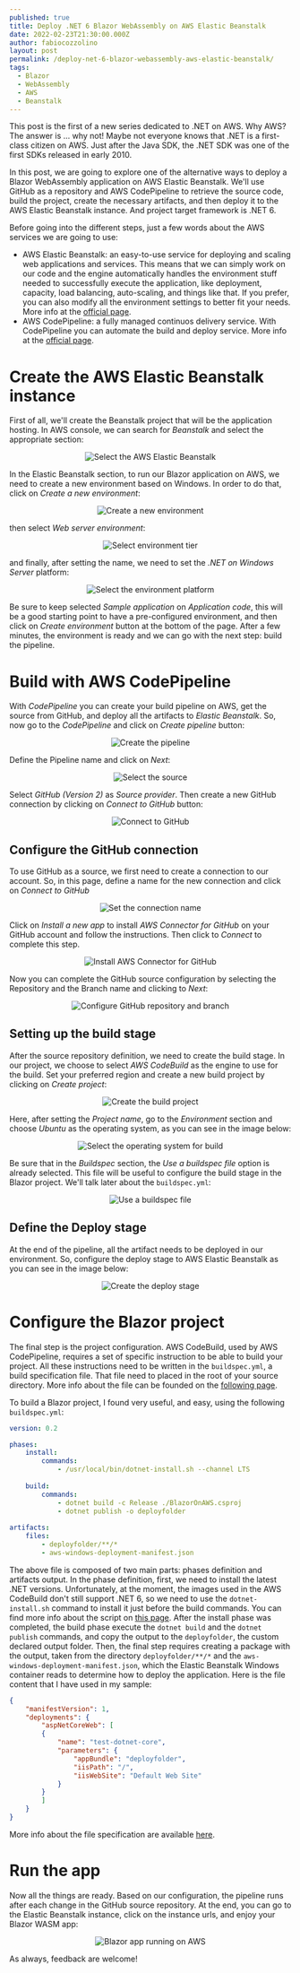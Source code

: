 ```yaml
---
published: true
title: Deploy .NET 6 Blazor WebAssembly on AWS Elastic Beanstalk
date: 2022-02-23T21:30:00.000Z
author: fabiocozzolino
layout: post
permalink: /deploy-net-6-blazor-webassembly-aws-elastic-beanstalk/
tags:
  - Blazor
  - WebAssembly
  - AWS
  - Beanstalk
---
```

This post is the first of a new series dedicated to .NET on AWS. Why AWS? The answer is ... why not! Maybe not everyone knows that .NET is a first-class citizen on AWS. Just after the Java SDK, the .NET SDK was one of the first SDKs released in early 2010.

In this post, we are going to explore one of the alternative ways to deploy a Blazor WebAssembly application on AWS Elastic Beanstalk. We'll use GitHub as a repository and AWS CodePipeline to retrieve the source code, build the project, create the necessary artifacts, and then deploy it to the AWS Elastic Beanstalk instance. And project target framework is .NET 6.

Before going into the different steps, just a few words about the AWS services we are going to use:
* AWS Elastic Beanstalk: an easy-to-use service for deploying and scaling web applications and services. This means that we can simply work on our code and the engine automatically handles the environment stuff needed to successfully execute the application, like deployment, capacity, load balancing, auto-scaling, and things like that. If you prefer, you can also modify all the environment settings to better fit your needs. More info at the [official page](https://aws.amazon.com/elasticbeanstalk/?nc1=h_ls).
* AWS CodePipeline: a fully managed continuos delivery service. With CodePipeline you can automate the build and deploy service. More info at the [official page](https://aws.amazon.com/codepipeline/?nc1=h_ls).

# Create the AWS Elastic Beanstalk instance
First of all, we'll create the Beanstalk project that will be the application hosting. In AWS console, we can search for _Beanstalk_ and select the appropriate section:

<p align="center">
  <img src="/assets/img/blazoraws1.png" alt="Select the AWS Elastic Beanstalk">
</p>

In the Elastic Beanstalk section, to run our Blazor application on AWS, we need to create a new environment based on Windows. In order to do that, click on _Create a new environment_:

<p align="center">
  <img src="/assets/img/blazoraws2.png" alt="Create a new environment">
</p>

then select _Web server environment_:

<p align="center">
  <img src="/assets/img/blazoraws3.png" alt="Select environment tier">
</p>

and finally, after setting the name, we need to set the _.NET on Windows Server_ platform:

<p align="center">
  <img src="/assets/img/blazoraws5.png" alt="Select the environment platform">
</p>

Be sure to keep selected _Sample application_ on _Application code_, this will be a good starting point to have a pre-configured environment, and then click on _Create environment_ button at the bottom of the page. After a few minutes, the environment is ready and we can go with the next step: build the pipeline.

# Build with AWS CodePipeline
With _CodePipeline_ you can create your build pipeline on AWS, get the source from GitHub, and deploy all the artifacts to _Elastic Beanstalk_. So, now go to the _CodePipeline_ and click on _Create pipeline_ button:

<p align="center">
  <img src="/assets/img/blazoraws_pipeline_1.png" alt="Create the pipeline">
</p>

Define the Pipeline name and click on _Next_:

<p align="center">
  <img src="/assets/img/blazoraws_pipeline_2.png" alt="Select the source">
</p>

Select _GitHub (Version 2)_ as _Source provider_. Then create a new GitHub connection by clicking on _Connect to GitHub_ button:

<p align="center">
  <img src="/assets/img/blazoraws_pipeline_3.png" alt="Connect to GitHub">
</p>

## Configure the GitHub connection
To use GitHub as a source, we first need to create a connection to our account. So, in this page, define a name for the new connection and click on _Connect to GitHub_

<p align="center">
  <img src="/assets/img/blazoraws_pipeline_4.png" alt="Set the connection name">
</p>

Click on _Install a new app_ to install _AWS Connector for GitHub_ on your GitHub account and follow the instructions. Then click to _Connect_ to complete this step.

<p align="center">
  <img src="/assets/img/blazoraws_pipeline_5.png" alt="Install AWS Connector for GitHub">
</p>

Now you can complete the GitHub source configuration by selecting the Repository and the Branch name and clicking to _Next_:

<p align="center">
  <img src="/assets/img/blazoraws_pipeline_6.png" alt="Configure GitHub repository and branch">
</p>

## Setting up the build stage
After the source repository definition, we need to create the build stage. In our project, we choose to select _AWS CodeBuild_ as the engine to use for the build. Set your preferred region and create a new build project by clicking on _Create project_:

<p align="center">
  <img src="/assets/img/blazoraws_pipeline_7.png" alt="Create the build project">
</p>

Here, after setting the _Project name_, go to the _Environment_ section and choose _Ubuntu_ as the operating system, as you can see in the image below:

<p align="center">
  <img src="/assets/img/blazoraws_pipeline_8.png" alt="Select the operating system for build">
</p>

Be sure that in the _Buildspec_ section, the _Use a buildspec file_ option is already selected. This file will be useful to configure the build stage in the Blazor project. We'll talk later about the `buildspec.yml`:

<p align="center">
  <img src="/assets/img/blazoraws_pipeline_9.png" alt="Use a buildspec file">
</p>

## Define the Deploy stage
At the end of the pipeline, all the artifact needs to be deployed in our environment. So, configure the deploy stage to AWS Elastic Beanstalk as you can see in the image below:

<p align="center">
  <img src="/assets/img/blazoraws_pipeline_10.png" alt="Create the deploy stage">
</p>


# Configure the Blazor project
The final step is the project configuration. AWS CodeBuild, used by AWS CodePipeline, requires a set of specific instruction to be able to build your project. All these instructions need to be written in the `buildspec.yml`, a build specification file. That file need to placed in the root of your source directory. More info about the file can be founded on the [following page](https://docs.aws.amazon.com/codebuild/latest/userguide/build-spec-ref.html).

To build a Blazor project, I found very useful, and easy, using the following `buildspec.yml`:

``` yaml
version: 0.2

phases:
    install:
        commands:
            - /usr/local/bin/dotnet-install.sh --channel LTS
            
    build:
        commands:
            - dotnet build -c Release ./BlazorOnAWS.csproj
            - dotnet publish -o deployfolder
            
artifacts:
    files:
        - deployfolder/**/*
        - aws-windows-deployment-manifest.json
```

The above file is composed of two main parts: phases definition and artifacts output. In the phase definition, first, we need to install the latest .NET versions. Unfortunately, at the moment, the images used in the AWS CodeBuild don't still support .NET 6, so we need to use the `dotnet-install.sh` command to install it just before the build commands. You can find more info about the script on [this page](https://docs.microsoft.com/en-us/dotnet/core/tools/dotnet-install-script).
After the install phase was completed, the build phase execute the `dotnet build` and the `dotnet publish` commands, and copy the output to the `deployfolder`, the custom declared output folder.
Then, the final step requires creating a package with the output, taken from the directory `deployfolder/**/*` and the `aws-windows-deployment-manifest.json`, which the Elastic Beanstalk Windows container reads to determine how to deploy the application. Here is the file content that I have used in my sample:

``` json
{
    "manifestVersion": 1,
    "deployments": {
        "aspNetCoreWeb": [
        {
            "name": "test-dotnet-core",
            "parameters": {
                "appBundle": "deployfolder",
                "iisPath": "/",
                "iisWebSite": "Default Web Site"
            }
        }
        ]
    }
}
```

More info about the file specification are available [here](https://docs.aws.amazon.com/toolkit-for-visual-studio/latest/user-guide/deployment-beanstalk-custom-netcore.html).

# Run the app
Now all the things are ready. Based on our configuration, the pipeline runs after each change in the GitHub source repository. At the end, you can go to the Elastic Beanstalk instance, click on the instance urls, and enjoy your Blazor WASM app:

<p align="center">
  <img src="/assets/img/blazoraws_result_1.png" alt="Blazor app running on AWS">
</p>

As always, feedback are welcome!
